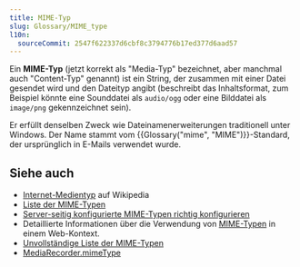 ```yaml
---
title: MIME-Typ
slug: Glossary/MIME_type
l10n:
  sourceCommit: 2547f622337d6cbf8c3794776b17ed377d6aad57
---
```


Ein **MIME-Typ** (jetzt korrekt als "Media-Typ" bezeichnet, aber manchmal auch "Content-Typ" genannt) ist ein String, der zusammen mit einer Datei gesendet wird und den Dateityp angibt (beschreibt das Inhaltsformat, zum Beispiel könnte eine Sounddatei als `audio/ogg` oder eine Bilddatei als `image/png` gekennzeichnet sein).

Er erfüllt denselben Zweck wie Dateinamenerweiterungen traditionell unter Windows. Der Name stammt vom {{Glossary("mime", "MIME")}}-Standard, der ursprünglich in E-Mails verwendet wurde.

## Siehe auch

- [Internet-Medientyp](https://en.wikipedia.org/wiki/Internet_media_type) auf Wikipedia
- [Liste der MIME-Typen](https://www.iana.org/assignments/media-types/media-types.xhtml)
- [Server-seitig konfigurierte MIME-Typen richtig konfigurieren](/de/docs/Learn_web_development/Extensions/Server-side/Configuring_server_MIME_types)
- Detaillierte Informationen über die Verwendung von [MIME-Typen](/de/docs/Web/HTTP/Guides/MIME_types) in einem Web-Kontext.
- [Unvollständige Liste der MIME-Typen](/de/docs/Web/HTTP/Guides/MIME_types/Common_types)
- [MediaRecorder.mimeType](/de/docs/Web/API/MediaRecorder/mimeType)
